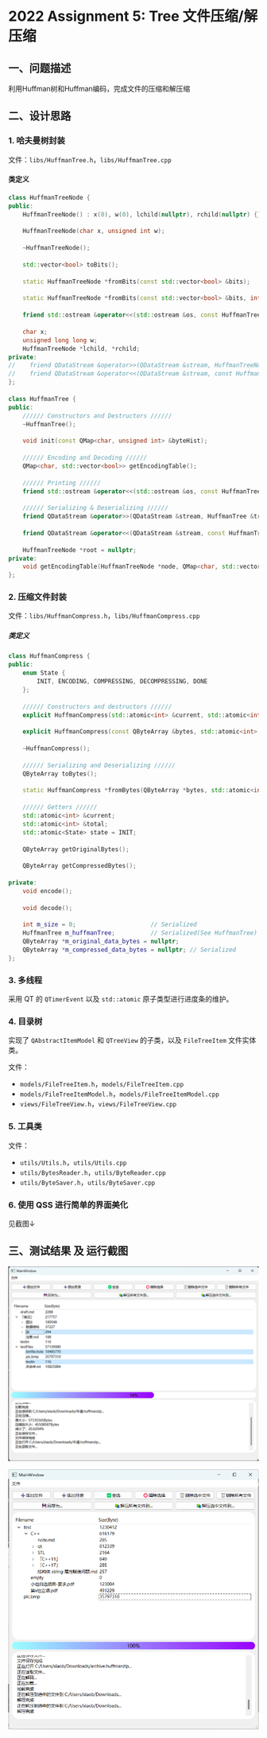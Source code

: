 # 2022 Assignment 5: Tree 文件压缩/解压缩

## 一、问题描述

利用Huffman树和Huffman编码，完成文件的压缩和解压缩

## 二、设计思路

### 1. 哈夫曼树封装

文件：`libs/HuffmanTree.h`，`libs/HuffmanTree.cpp`

#### 类定义

```cpp
class HuffmanTreeNode {
public:
    HuffmanTreeNode() : x(0), w(0), lchild(nullptr), rchild(nullptr) {};

    HuffmanTreeNode(char x, unsigned int w);

    ~HuffmanTreeNode();

    std::vector<bool> toBits();

    static HuffmanTreeNode *fromBits(const std::vector<bool> &bits);

    static HuffmanTreeNode *fromBits(const std::vector<bool> &bits, int &index);

    friend std::ostream &operator<<(std::ostream &os, const HuffmanTreeNode &o);

    char x;
    unsigned long long w;
    HuffmanTreeNode *lchild, *rchild;
private:
//    friend QDataStream &operator>>(QDataStream &stream, HuffmanTreeNode &treeNode);
//    friend QDataStream &operator<<(QDataStream &stream, const HuffmanTreeNode &treeNode);
};

class HuffmanTree {
public:
    ////// Constructors and Destructors //////
    ~HuffmanTree();

    void init(const QMap<char, unsigned int> &byteHist);

    ////// Encoding and Decoding //////
    QMap<char, std::vector<bool>> getEncodingTable();

    ////// Printing //////
    friend std::ostream &operator<<(std::ostream &os, const HuffmanTree &t);

    ////// Serializing & Deserializing //////
    friend QDataStream &operator>>(QDataStream &stream, HuffmanTree &tree);

    friend QDataStream &operator<<(QDataStream &stream, const HuffmanTree &tree);

    HuffmanTreeNode *root = nullptr;
private:
    void getEncodingTable(HuffmanTreeNode *node, QMap<char, std::vector<bool>> &encodingTable, std::vector<bool> &code);
};
```

### 2. 压缩文件封装

文件：`libs/HuffmanCompress.h`，`libs/HuffmanCompress.cpp`

##### 类定义

```cpp
class HuffmanCompress {
public:
    enum State {
        INIT, ENCODING, COMPRESSING, DECOMPRESSING, DONE
    };

    ////// Constructors and destructors //////
    explicit HuffmanCompress(std::atomic<int> &current, std::atomic<int> &total) : current(current), total(total) {};

    explicit HuffmanCompress(const QByteArray &bytes, std::atomic<int> &current, std::atomic<int> &total);

    ~HuffmanCompress();

    ////// Serializing and Deserializing //////
    QByteArray toBytes();

    static HuffmanCompress *fromBytes(QByteArray *bytes, std::atomic<int> &current, std::atomic<int> &total);

    ////// Getters //////
    std::atomic<int> &current;
    std::atomic<int> &total;
    std::atomic<State> state = INIT;

    QByteArray getOriginalBytes();

    QByteArray getCompressedBytes();

private:
    void encode();

    void decode();

    int m_size = 0;                     // Serialized
    HuffmanTree m_huffmanTree;          // Serialized(See HuffmanTree)
    QByteArray *m_original_data_bytes = nullptr;
    QByteArray *m_compressed_data_bytes = nullptr; // Serialized
};
```

### 3. 多线程

采用 QT 的 `QTimerEvent` 以及 `std::atomic` 原子类型进行进度条的维护。

### 4. 目录树

实现了 `QAbstractItemModel` 和 `QTreeView` 的子类，以及 `FileTreeItem` 文件实体类。

文件：

- `models/FileTreeItem.h`，`models/FileTreeItem.cpp`
- `models/FileTreeItemModel.h`，`models/FileTreeItemModel.cpp`
- `views/FileTreeView.h`，`views/FileTreeView.cpp`

### 5. 工具类

文件：

- `utils/Utils.h`，`utils/Utils.cpp`
- `utils/BytesReader.h`，`utils/ByteReader.cpp`
- `utils/ByteSaver.h`，`utils/ByteSaver.cpp`

### 6. 使用 QSS 进行简单的界面美化

见截图↓

## 三、测试结果 及 运行截图

![image-20221118222457183](./实验报告.assets/image-20221118222457183.png)

![image-20221118222442760](./实验报告.assets/image-20221118222442760.png)